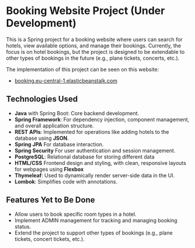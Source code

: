 # Booking Website Project (Under Development)

This is a Spring project for a booking website where users can search for hotels, view available options, and manage their bookings. Currently, the focus is on hotel bookings, but the project is designed to be extendable to other types of bookings in the future (e.g., plane tickets, concerts, etc.).

The implementation of this project can be seen on this website:
- [booking.eu-central-1.elasticbeanstalk.com](http://booking.eu-central-1.elasticbeanstalk.com)

## Technologies Used

- **Java** with Spring Boot: Core backend development.
- **Spring Framework**: For dependency injection, component management, and overall application structure.
- **REST APIs**: Implemented for operations like adding hotels to the database using **JSON**.
- **Spring JPA** For database interaction.
- **Spring Security** For user authentication and session management.
- **PostgreSQL**: Relational database for storing different data
- **HTML/CSS** Frontend design and styling, with clean, responsive layouts for webpages using **Flexbox**
- **Thymeleaf**: Used to dynamically render server-side data in the UI.
- **Lombok**: Simplifies code with annotations.

## Features Yet to Be Done

- Allow users to book specific room types in a hotel.
- Implement ADMIN management for tracking and managing booking status.
- Extend the project to support other types of bookings (e.g., plane tickets, concert tickets, etc.).


